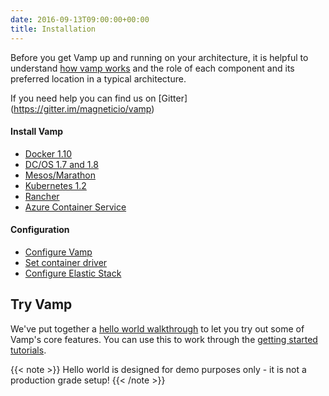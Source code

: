 ```yaml
---
date: 2016-09-13T09:00:00+00:00
title: Installation
---
```

Before you get Vamp up and running on your architecture, it is helpful to understand [how vamp works](/documentation/how-vamp-works/architecture-and-components) and the role of each component and its preferred location in a typical architecture.  

If you need help you can find us on [Gitter] (https://gitter.im/magneticio/vamp)

#### Install Vamp

* [Docker 1.10](docker)
* [DC/OS 1.7 and 1.8](dcos)
* [Mesos/Marathon](mesos-marathon)
* [Kubernetes 1.2](kubernetes)
* [Rancher](rancher)
* [Azure Container Service](azure-container-service)

#### Configuration

* [Configure Vamp](configure-vamp/)
* [Set container driver](set-container-driver/)
* [Configure Elastic Stack](configure-elastic-stack/) 

## Try Vamp

We've put together a [hello world walkthrough](/documentation/installation/hello-world/) to let you try out some of Vamp's core features. You can use this to work through the [getting started tutorials](/documentation/tutorials).

{{< note >}}
Hello world is designed for demo purposes only - it is not a production grade setup!
{{< /note >}}

